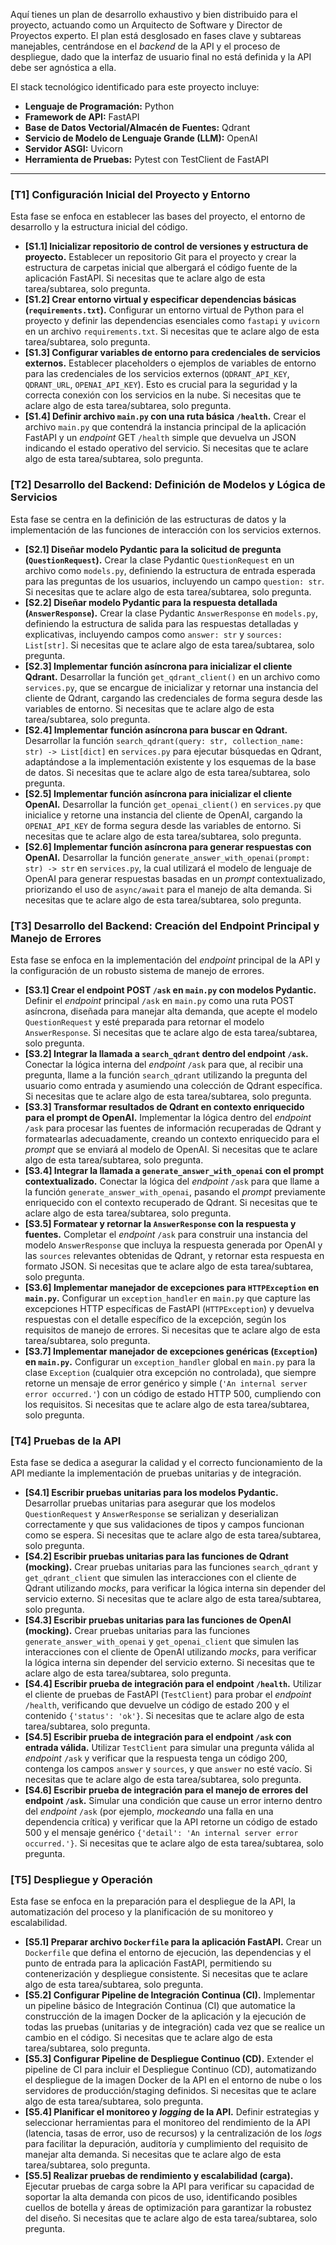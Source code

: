 Aquí tienes un plan de desarrollo exhaustivo y bien distribuido para el proyecto, actuando como un Arquitecto de Software y Director de Proyectos experto. El plan está desglosado en fases clave y subtareas manejables, centrándose en el *backend* de la API y el proceso de despliegue, dado que la interfaz de usuario final no está definida y la API debe ser agnóstica a ella.

El stack tecnológico identificado para este proyecto incluye:
*   **Lenguaje de Programación:** Python
*   **Framework de API:** FastAPI
*   **Base de Datos Vectorial/Almacén de Fuentes:** Qdrant
*   **Servicio de Modelo de Lenguaje Grande (LLM):** OpenAI
*   **Servidor ASGI:** Uvicorn
*   **Herramienta de Pruebas:** Pytest con TestClient de FastAPI

---

### [T1] Configuración Inicial del Proyecto y Entorno

Esta fase se enfoca en establecer las bases del proyecto, el entorno de desarrollo y la estructura inicial del código.

*   **[S1.1] Inicializar repositorio de control de versiones y estructura de proyecto.** Establecer un repositorio Git para el proyecto y crear la estructura de carpetas inicial que albergará el código fuente de la aplicación FastAPI. Si necesitas que te aclare algo de esta tarea/subtarea, solo pregunta.
*   **[S1.2] Crear entorno virtual y especificar dependencias básicas (`requirements.txt`).** Configurar un entorno virtual de Python para el proyecto y definir las dependencias esenciales como `fastapi` y `uvicorn` en un archivo `requirements.txt`. Si necesitas que te aclare algo de esta tarea/subtarea, solo pregunta.
*   **[S1.3] Configurar variables de entorno para credenciales de servicios externos.** Establecer placeholders o ejemplos de variables de entorno para las credenciales de los servicios externos (`QDRANT_API_KEY`, `QDRANT_URL`, `OPENAI_API_KEY`). Esto es crucial para la seguridad y la correcta conexión con los servicios en la nube. Si necesitas que te aclare algo de esta tarea/subtarea, solo pregunta.
*   **[S1.4] Definir archivo `main.py` con una ruta básica `/health`.** Crear el archivo `main.py` que contendrá la instancia principal de la aplicación FastAPI y un *endpoint* GET `/health` simple que devuelva un JSON indicando el estado operativo del servicio. Si necesitas que te aclare algo de esta tarea/subtarea, solo pregunta.

### [T2] Desarrollo del Backend: Definición de Modelos y Lógica de Servicios

Esta fase se centra en la definición de las estructuras de datos y la implementación de las funciones de interacción con los servicios externos.

*   **[S2.1] Diseñar modelo Pydantic para la solicitud de pregunta (`QuestionRequest`).** Crear la clase Pydantic `QuestionRequest` en un archivo como `models.py`, definiendo la estructura de entrada esperada para las preguntas de los usuarios, incluyendo un campo `question: str`. Si necesitas que te aclare algo de esta tarea/subtarea, solo pregunta.
*   **[S2.2] Diseñar modelo Pydantic para la respuesta detallada (`AnswerResponse`).** Crear la clase Pydantic `AnswerResponse` en `models.py`, definiendo la estructura de salida para las respuestas detalladas y explicativas, incluyendo campos como `answer: str` y `sources: List[str]`. Si necesitas que te aclare algo de esta tarea/subtarea, solo pregunta.
*   **[S2.3] Implementar función asíncrona para inicializar el cliente Qdrant.** Desarrollar la función `get_qdrant_client()` en un archivo como `services.py`, que se encargue de inicializar y retornar una instancia del cliente de Qdrant, cargando las credenciales de forma segura desde las variables de entorno. Si necesitas que te aclare algo de esta tarea/subtarea, solo pregunta.
*   **[S2.4] Implementar función asíncrona para buscar en Qdrant.** Desarrollar la función `search_qdrant(query: str, collection_name: str) -> List[dict]` en `services.py` para ejecutar búsquedas en Qdrant, adaptándose a la implementación existente y los esquemas de la base de datos. Si necesitas que te aclare algo de esta tarea/subtarea, solo pregunta.
*   **[S2.5] Implementar función asíncrona para inicializar el cliente OpenAI.** Desarrollar la función `get_openai_client()` en `services.py` que inicialice y retorne una instancia del cliente de OpenAI, cargando la `OPENAI_API_KEY` de forma segura desde las variables de entorno. Si necesitas que te aclare algo de esta tarea/subtarea, solo pregunta.
*   **[S2.6] Implementar función asíncrona para generar respuestas con OpenAI.** Desarrollar la función `generate_answer_with_openai(prompt: str) -> str` en `services.py`, la cual utilizará el modelo de lenguaje de OpenAI para generar respuestas basadas en un *prompt* contextualizado, priorizando el uso de `async/await` para el manejo de alta demanda. Si necesitas que te aclare algo de esta tarea/subtarea, solo pregunta.

### [T3] Desarrollo del Backend: Creación del Endpoint Principal y Manejo de Errores

Esta fase se enfoca en la implementación del *endpoint* principal de la API y la configuración de un robusto sistema de manejo de errores.

*   **[S3.1] Crear el endpoint POST `/ask` en `main.py` con modelos Pydantic.** Definir el *endpoint* principal `/ask` en `main.py` como una ruta POST asíncrona, diseñada para manejar alta demanda, que acepte el modelo `QuestionRequest` y esté preparada para retornar el modelo `AnswerResponse`. Si necesitas que te aclare algo de esta tarea/subtarea, solo pregunta.
*   **[S3.2] Integrar la llamada a `search_qdrant` dentro del endpoint `/ask`.** Conectar la lógica interna del *endpoint* `/ask` para que, al recibir una pregunta, llame a la función `search_qdrant` utilizando la pregunta del usuario como entrada y asumiendo una colección de Qdrant específica. Si necesitas que te aclare algo de esta tarea/subtarea, solo pregunta.
*   **[S3.3] Transformar resultados de Qdrant en contexto enriquecido para el prompt de OpenAI.** Implementar la lógica dentro del *endpoint* `/ask` para procesar las fuentes de información recuperadas de Qdrant y formatearlas adecuadamente, creando un contexto enriquecido para el *prompt* que se enviará al modelo de OpenAI. Si necesitas que te aclare algo de esta tarea/subtarea, solo pregunta.
*   **[S3.4] Integrar la llamada a `generate_answer_with_openai` con el prompt contextualizado.** Conectar la lógica del *endpoint* `/ask` para que llame a la función `generate_answer_with_openai`, pasando el *prompt* previamente enriquecido con el contexto recuperado de Qdrant. Si necesitas que te aclare algo de esta tarea/subtarea, solo pregunta.
*   **[S3.5] Formatear y retornar la `AnswerResponse` con la respuesta y fuentes.** Completar el *endpoint* `/ask` para construir una instancia del modelo `AnswerResponse` que incluya la respuesta generada por OpenAI y las `sources` relevantes obtenidas de Qdrant, y retornar esta respuesta en formato JSON. Si necesitas que te aclare algo de esta tarea/subtarea, solo pregunta.
*   **[S3.6] Implementar manejador de excepciones para `HTTPException` en `main.py`.** Configurar un `exception_handler` en `main.py` que capture las excepciones HTTP específicas de FastAPI (`HTTPException`) y devuelva respuestas con el detalle específico de la excepción, según los requisitos de manejo de errores. Si necesitas que te aclare algo de esta tarea/subtarea, solo pregunta.
*   **[S3.7] Implementar manejador de excepciones genéricas (`Exception`) en `main.py`.** Configurar un `exception_handler` global en `main.py` para la clase `Exception` (cualquier otra excepción no controlada), que siempre retorne un mensaje de error genérico y simple (`'An internal server error occurred.'`) con un código de estado HTTP 500, cumpliendo con los requisitos. Si necesitas que te aclare algo de esta tarea/subtarea, solo pregunta.

### [T4] Pruebas de la API

Esta fase se dedica a asegurar la calidad y el correcto funcionamiento de la API mediante la implementación de pruebas unitarias y de integración.

*   **[S4.1] Escribir pruebas unitarias para los modelos Pydantic.** Desarrollar pruebas unitarias para asegurar que los modelos `QuestionRequest` y `AnswerResponse` se serializan y deserializan correctamente y que sus validaciones de tipos y campos funcionan como se espera. Si necesitas que te aclare algo de esta tarea/subtarea, solo pregunta.
*   **[S4.2] Escribir pruebas unitarias para las funciones de Qdrant (mocking).** Crear pruebas unitarias para las funciones `search_qdrant` y `get_qdrant_client` que simulen las interacciones con el cliente de Qdrant utilizando *mocks*, para verificar la lógica interna sin depender del servicio externo. Si necesitas que te aclare algo de esta tarea/subtarea, solo pregunta.
*   **[S4.3] Escribir pruebas unitarias para las funciones de OpenAI (mocking).** Crear pruebas unitarias para las funciones `generate_answer_with_openai` y `get_openai_client` que simulen las interacciones con el cliente de OpenAI utilizando *mocks*, para verificar la lógica interna sin depender del servicio externo. Si necesitas que te aclare algo de esta tarea/subtarea, solo pregunta.
*   **[S4.4] Escribir prueba de integración para el endpoint `/health`.** Utilizar el cliente de pruebas de FastAPI (`TestClient`) para probar el *endpoint* `/health`, verificando que devuelve un código de estado 200 y el contenido `{'status': 'ok'}`. Si necesitas que te aclare algo de esta tarea/subtarea, solo pregunta.
*   **[S4.5] Escribir prueba de integración para el endpoint `/ask` con entrada válida.** Utilizar `TestClient` para simular una pregunta válida al *endpoint* `/ask` y verificar que la respuesta tenga un código 200, contenga los campos `answer` y `sources`, y que `answer` no esté vacío. Si necesitas que te aclare algo de esta tarea/subtarea, solo pregunta.
*   **[S4.6] Escribir prueba de integración para el manejo de errores del endpoint `/ask`.** Simular una condición que cause un error interno dentro del *endpoint* `/ask` (por ejemplo, *mockeando* una falla en una dependencia crítica) y verificar que la API retorne un código de estado 500 y el mensaje genérico `{'detail': 'An internal server error occurred.'}`. Si necesitas que te aclare algo de esta tarea/subtarea, solo pregunta.

### [T5] Despliegue y Operación

Esta fase se enfoca en la preparación para el despliegue de la API, la automatización del proceso y la planificación de su monitoreo y escalabilidad.

*   **[S5.1] Preparar archivo `Dockerfile` para la aplicación FastAPI.** Crear un `Dockerfile` que defina el entorno de ejecución, las dependencias y el punto de entrada para la aplicación FastAPI, permitiendo su contenerización y despliegue consistente. Si necesitas que te aclare algo de esta tarea/subtarea, solo pregunta.
*   **[S5.2] Configurar Pipeline de Integración Continua (CI).** Implementar un pipeline básico de Integración Continua (CI) que automatice la construcción de la imagen Docker de la aplicación y la ejecución de todas las pruebas (unitarias y de integración) cada vez que se realice un cambio en el código. Si necesitas que te aclare algo de esta tarea/subtarea, solo pregunta.
*   **[S5.3] Configurar Pipeline de Despliegue Continuo (CD).** Extender el pipeline de CI para incluir el Despliegue Continuo (CD), automatizando el despliegue de la imagen Docker de la API en el entorno de nube o los servidores de producción/staging definidos. Si necesitas que te aclare algo de esta tarea/subtarea, solo pregunta.
*   **[S5.4] Planificar el monitoreo y *logging* de la API.** Definir estrategias y seleccionar herramientas para el monitoreo del rendimiento de la API (latencia, tasas de error, uso de recursos) y la centralización de los *logs* para facilitar la depuración, auditoría y cumplimiento del requisito de manejar alta demanda. Si necesitas que te aclare algo de esta tarea/subtarea, solo pregunta.
*   **[S5.5] Realizar pruebas de rendimiento y escalabilidad (carga).** Ejecutar pruebas de carga sobre la API para verificar su capacidad de soportar la alta demanda con picos de uso, identificando posibles cuellos de botella y áreas de optimización para garantizar la robustez del diseño. Si necesitas que te aclare algo de esta tarea/subtarea, solo pregunta.